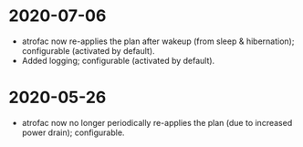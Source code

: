 # 2020-07-06
 
 * atrofac now re-applies the plan after wakeup (from sleep & hibernation); configurable (activated by default).
 * Added logging; configurable (activated by default).
 
# 2020-05-26

 * atrofac now no longer periodically re-applies the plan (due to increased power drain); configurable.
